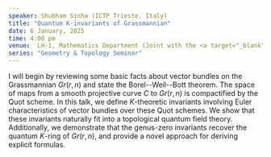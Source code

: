 ```yaml
---
speaker: Shubham Sinha (ICTP Trieste, Italy)
title: "Quantum K-invariants of Grassmannian"
date: 6 January, 2025
time: 4:00 pm
venue:  LH-1, Mathematics Department (Joint with the <a target="_blank" href="https://math.iisc.ac.in/~khare/algcomb24-25.html" >Algebra-Combinatorics Seminar</a>)
series: "Geometry & Topology Seminar"
---
```


I will begin by reviewing some basic facts about vector bundles on the
Grassmannian $Gr(r,n)$ and state the Borel--Weil--Bott theorem.
The space of maps from a smooth projective curve $C$ to $Gr(r,n)$ is
compactified by the Quot scheme. In this talk, we define $K$-theoretic
invariants involving Euler characteristics of vector bundles over these
Quot schemes. We show that these invariants naturally fit into a
topological quantum field theory. Additionally, we demonstrate that the
genus-zero invariants recover the quantum $K$-ring of $Gr(r,n)$, and
provide a novel approach for deriving explicit formulas.
